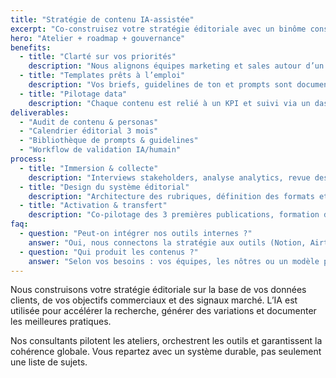 ```yaml
---
title: "Stratégie de contenu IA-assistée"
excerpt: "Co-construisez votre stratégie éditoriale avec un binôme consultant + IA pour produire des contenus qui convertissent."
hero: "Atelier + roadmap + gouvernance"
benefits:
  - title: "Clarté sur vos priorités"
    description: "Nous alignons équipes marketing et sales autour d’un calendrier d’actions priorisées."
  - title: "Templates prêts à l’emploi"
    description: "Vos briefs, guidelines de ton et prompts sont documentés dans un playbook partagé."
  - title: "Pilotage data"
    description: "Chaque contenu est relié à un KPI et suivi via un dashboard partagé."
deliverables:
  - "Audit de contenu & personas"
  - "Calendrier éditorial 3 mois"
  - "Bibliothèque de prompts & guidelines"
  - "Workflow de validation IA/humain"
process:
  - title: "Immersion & collecte"
    description: "Interviews stakeholders, analyse analytics, revue des contenus existants."
  - title: "Design du système éditorial"
    description: "Architecture des rubriques, définition des formats et prompts masters."
  - title: "Activation & transfert"
    description: "Co-pilotage des 3 premières publications, formation de vos équipes."
faq:
  - question: "Peut-on intégrer nos outils internes ?"
    answer: "Oui, nous connectons la stratégie aux outils (Notion, Airtable, CMS) via API ou automatisations."
  - question: "Qui produit les contenus ?"
    answer: "Selon vos besoins : vos équipes, les nôtres ou un modèle partagé. Nous assurons la QA finale."
---
```


Nous construisons votre stratégie éditoriale sur la base de vos données clients, de vos objectifs commerciaux et des signaux marché. L’IA est utilisée pour accélérer la recherche, générer des variations et documenter les meilleures pratiques.

Nos consultants pilotent les ateliers, orchestrent les outils et garantissent la cohérence globale. Vous repartez avec un système durable, pas seulement une liste de sujets.
